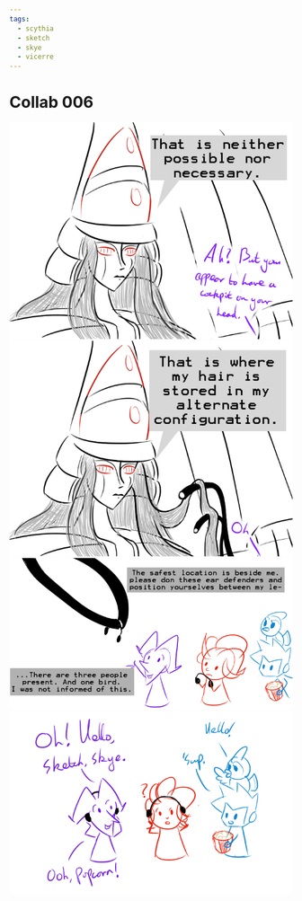 ```yaml
---
tags:
  - scythia
  - sketch
  - skye
  - vicerre
---
```


# Collab 006

<img src="assets/2025-03-27_panel-008.png">
<img src="assets/2025-03-27_panel-009.png">
<img src="assets/2025-03-27_panel-010.png">
<img src="assets/2025-03-27_panel-011.png">
